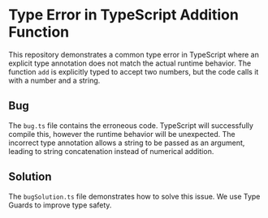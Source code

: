 # Type Error in TypeScript Addition Function

This repository demonstrates a common type error in TypeScript where an explicit type annotation does not match the actual runtime behavior.  The function `add` is explicitly typed to accept two numbers, but the code calls it with a number and a string.

## Bug

The `bug.ts` file contains the erroneous code.  TypeScript will successfully compile this, however the runtime behavior will be unexpected.   The incorrect type annotation allows a string to be passed as an argument, leading to string concatenation instead of numerical addition. 

## Solution

The `bugSolution.ts` file demonstrates how to solve this issue. We use Type Guards to improve type safety.